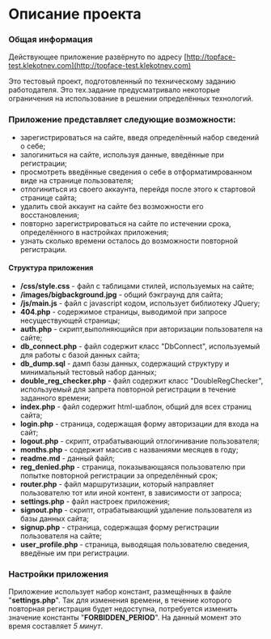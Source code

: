 # Oписание проекта

### Общая информация
Действующее приложение развёрнуто по адресу [http://topface-test.klekotnev.com](http://topface-test.klekotnev.com)

Это тестовый проект, подготовленный по техническому заданию работодателя.
Это тех.задание предусматривало некоторые ограничения на использование в решении определённых технологий.

### Приложение представляет следующие возможности:
 - зарегистрироваться на сайте, введя определённый набор сведений о себе;
 - залогиниться на сайте, используя данные, введённые при регистрации;
 - просмотреть введённые сведения о себе в отформатимрованном виде на странице пользователя;
 - отлогиниться из своего аккаунта, перейдя после этого к стартовой странице сайта;
 - удалить свой аккаунт на сайте без возможности его восстановления;
 - повторно зарегистрироваться на сайте по истечении срока, определённого в настройках приложения;
 - узнать сколько времени осталось до возможности повторной регистрации.

#### Структура приложения
 - **/css/style.css** - файл с таблицами стилей, используемых на сайте;
 - **/images/bigbackground.jpg** - общий бэкграунд для сайта;
 - **/js/main.js** - файл с javascript кодом, использует библиотеку JQuery;
 - **404.php** - содержимое страницы, выводимой при запросе несуществующей страницы;
 - **auth.php** - скрипт,выполняющийся при авторизации пользователя на сайте;
 - **db_connect.php** - файл содержит класс "DbConnect", используемый для работы с базой данных сайта;
 - **db_dump.sql** - дамп базы данных, содержащий структуру и минимальный тестовый набор данных;
 - **double_reg_checker.php** - файл содержит класс "DoubleRegChecker", используемый для запрета повторной регистрации в течение заданного времени;
 - **index.php** - файл содержит html-шаблон, общий для всех страниц сайта;
 - **login.php** - страница, содержащая форму авторизации для входа на сайт;
 - **logout.php** - скрипт, отрабатывающий отлогинивание пользователя;
 - **months.php** - содержит массив с названиями месяцев в году;
 - **readme.md** - данный файл;
 - **reg_denied.php** - страница, показывающаяся пользователю при попытке повторной регистрации за определённый срок;
 - **router.php** - файл маршрутизации, который направляет пользователю тот или иной контент, в зависимости от запроса;
 - **settings.php** - файл настроек приложения;
 - **signout.php** - скрипт, отрабатывающий удаление пользователя из базы данных сайта;
 - **signup.php** - страница, содержащая форму регистрации пользователя на сайте;
 - **user_profile.php** - страница, выводящая пользователю сведения, введёные им при регистрации.

### Настройки приложения
Приложение использует набор констант, размещённых в файле "**settings.php**".
Так для изменения времени, в течение которого повторная регистрация будет недоступна, потребуется изменить значение константы "**FORBIDDEN_PERIOD**". На данный момент это время составляет _5 минут_.
